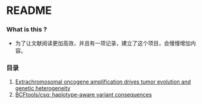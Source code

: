 # README #

### What is this ? ###

* 为了让文献阅读更加高效，并且有一项记录，建立了这个项目，会慢慢增加内容。

### 目录 ###

1. [Extrachromosomal oncogene amplification drives tumor evolution and genetic heterogeneity](https://github.com/ChenYuelong/ReadBooks/blob/master/literatures/ecDNA%26cancer.md)
2. [BCFtools/csq: haplotype-aware variant consequences](https://github.com/ChenYuelong/ReadBooks/blob/master/literatures/BCFTOOLS.md)
